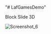 "# LafGamesDemo" 

Block Slide 3D

![Screenshot_6](https://user-images.githubusercontent.com/33736786/172015429-b750d0af-ead6-4b7f-9e29-debcf310ce92.png)
